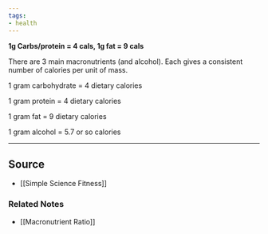 ```yaml
---
tags:
- health
---
```

**1g Carbs/protein = 4 cals, 1g fat = 9 cals**

There are 3 main macronutrients (and alcohol). Each gives a consistent number of calories per unit of mass.

1 gram carbohydrate = 4 dietary calories

1 gram protein = 4 dietary calories

1 gram fat = 9 dietary calories

1 gram alcohol = 5.7 or so calories

---

## Source
- [[Simple Science Fitness]]

### Related Notes
- [[Macronutrient Ratio]]